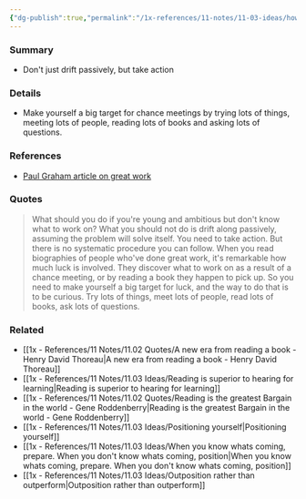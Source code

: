 ```yaml
---
{"dg-publish":true,"permalink":"/1x-references/11-notes/11-03-ideas/how-to-choose-an-area-of-interest-to-focus-on/","title":"How to choose an area of interest to focus on","created":"2024-07-28T20:24:25.343+03:00","updated":"2024-07-28T22:53:42.468+03:00"}
---
```



### Summary
- Don't just drift passively, but take action

### Details
- Make yourself a big target for chance meetings by trying lots of things, meeting lots of people, reading lots of books and asking lots of questions.

### References
- [Paul Graham article on great work](https://www.paulgraham.com/greatwork.html)

### Quotes
> What should you do if you're young and ambitious but don't know what to work on? What you should not do is drift along passively, assuming the problem will solve itself. You need to take action. But there is no systematic procedure you can follow. When you read biographies of people who've done great work, it's remarkable how much luck is involved. They discover what to work on as a result of a chance meeting, or by reading a book they happen to pick up. So you need to make yourself a big target for luck, and the way to do that is to be curious. Try lots of things, meet lots of people, read lots of books, ask lots of questions.

### Related
- [[1x - References/11 Notes/11.02 Quotes/A new era from reading a book - Henry David Thoreau\|A new era from reading a book - Henry David Thoreau]]
- [[1x - References/11 Notes/11.03 Ideas/Reading is superior to hearing for learning\|Reading is superior to hearing for learning]]
- [[1x - References/11 Notes/11.02 Quotes/Reading is the greatest Bargain in the world - Gene Roddenberry\|Reading is the greatest Bargain in the world - Gene Roddenberry]]
- [[1x - References/11 Notes/11.03 Ideas/Positioning yourself\|Positioning yourself]]
- [[1x - References/11 Notes/11.03 Ideas/When you know whats coming, prepare. When you don't know whats coming, position\|When you know whats coming, prepare. When you don't know whats coming, position]]
- [[1x - References/11 Notes/11.03 Ideas/Outposition rather than outperform\|Outposition rather than outperform]]